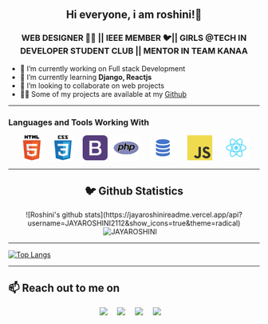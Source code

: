 
 <h2 align="center"> Hi everyone, i am roshini!🙋‍ </h2>
 <h3 align="center">WEB DESIGNER 👨‍💻 || IEEE MEMBER 🐦|| GIRLS @TECH IN DEVELOPER STUDENT CLUB || MENTOR IN TEAM KANAA  </h3>


- 🔭 I’m currently working on Full stack Development
- 🌱 I’m currently learning **Django, Reactjs**
- 👯 I’m looking to collaborate on web projects
- 👨‍💻 Some of my projects are available at my [Github](https://github.com/JAYAROSHINI2112?tab=repositories)
 
--------------------------------------------------------------------------------------------------------------------------------------------------------------------------------------------------------------------------------------------------------------------------------------------------------------------------------------------------


<h3>Languages and Tools Working With</h3>       
  <p align="center">
 <img src="https://raw.githubusercontent.com/github/explore/80688e429a7d4ef2fca1e82350fe8e3517d3494d/topics/html/html.png" width="50" height="50">&nbsp;&nbsp;
 <img src="https://raw.githubusercontent.com/github/explore/80688e429a7d4ef2fca1e82350fe8e3517d3494d/topics/css/css.png" width="50" height="50"> &nbsp;&nbsp;
 <img src="https://raw.githubusercontent.com/github/explore/80688e429a7d4ef2fca1e82350fe8e3517d3494d/topics/bootstrap/bootstrap.png" width="50" height="50">&nbsp;&nbsp;
 <img src="https://raw.githubusercontent.com/github/explore/80688e429a7d4ef2fca1e82350fe8e3517d3494d/topics/php/php.png" width="50" height="50"> &nbsp;&nbsp;&nbsp;&nbsp;
  <img src="https://raw.githubusercontent.com/github/explore/80688e429a7d4ef2fca1e82350fe8e3517d3494d/topics/sql/sql.png" width="50" height="50">&nbsp;&nbsp;&nbsp;&nbsp;&nbsp; 
 <img src="https://raw.githubusercontent.com/github/explore/80688e429a7d4ef2fca1e82350fe8e3517d3494d/topics/javascript/javascript.png" width="50" height="50">&nbsp;&nbsp;&nbsp;&nbsp;&nbsp; 
 <img src="https://raw.githubusercontent.com/github/explore/80688e429a7d4ef2fca1e82350fe8e3517d3494d/topics/react/react.png" width="50" height="50">
 

--------------------------------------------------------------------------------------------------------------------------------------------------------------------------------------------------------------------------------------------------------------------------------------------------------------------------------------------------

<h2 align="center">🐦 Github Statistics </h2>
<p align="center">
![Roshini's github stats](https://jayaroshinireadme.vercel.app/api?username=JAYAROSHINI2112&show_icons=true&theme=radical)
 <img src="https://jayaroshinireadme.vercel.app/api?username=JAYAROSHINI2112&layout=compact&hide=html&theme=jolly" alt="JAYAROSHINI" />&nbsp;&nbsp;&nbsp;&nbsp;
</p>
</p>

--------------------------------------------------------------------------------------------------------------------------------------------------------------------------------------------------------------------------------------------------------------------------------------------------------------------------------------------------


[![Top Langs](https://jayaroshinireadme.vercel.app/api/top-langs/?username=JAYAROSHINI2112&langs_count=8)](https://github.com/anuraghazra/github-readme-stats)
</p>


--------------------------------------------------------------------------------------------------------------------------------------------------------------------------------------------------------------------------------------------------------------------------------------------------------------------------------------------------

<h2>📫 Reach out to me on</h2>
<p align="center">
  <a target="_blank"href="https://www.linkedin.com/in/jaya-roshini-3b36a71b1n"><img src="https://img.shields.io/badge/linkedin-%230077B5.svg?&style=for-the-badge&logo=linkedin&logoColor=white" /></a>&nbsp;&nbsp;&nbsp;&nbsp;
  <a target="_blank"href="https://twitter.com/Roshini80652685?s=09"><img src="https://img.shields.io/badge/twitter-%231DA1F2.svg?&style=for-the-badge&logo=twitter&logoColor=white" /></a>&nbsp;&nbsp;&nbsp;&nbsp;
  <a href="mailto:roshinicandy2112@gmail.com?subject=Hello%20Harsh,%20From%20Github"><img src="https://img.shields.io/badge/gmail-%23D14836.svg?&style=for-the-badge&logo=gmail&logoColor=white" /></a>&nbsp;&nbsp;&nbsp;&nbsp;
  <a href="https://www.instagram.com/console_bug/"><img src="https://img.shields.io/badge/instagram-%23D14836.svg?&style=for-the-badge&logo=instagram&logoColor=pink" /></a>&nbsp;&nbsp;&nbsp;&nbsp;
</p>            
              
 



           
                      

